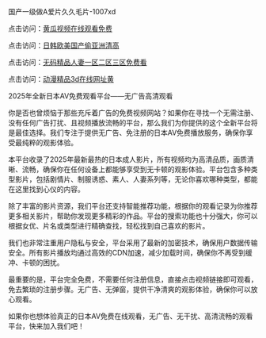 国产一级做A爱片久久毛片-1007xd

点击访问：<a href="https://heiliaozj3tjd.pages.dev/">黄瓜视频在线观看免费</a>

点击访问：<a href="https://heiliaowt0d7p.pages.dev/">日韩欧美国产偷亚洲清高</a>

点击访问：<a href="https://heiliaoxqkkct.pages.dev/">无码精品人妻一区二区三区免费看</a>

点击访问：<a href="https://heiliaoga6s9v.pages.dev/">动漫精品3d在线网址黄</a>

2025年全新日本AV免费观看平台——无广告高清观看

你是否也曾烦恼于那些充斥着广告的免费视频网站？如果你在寻找一个无需注册、没有任何广告打扰、且视频播放流畅的平台，那么我们为你提供的这个全新平台将是最佳选择。我们专注于提供无广告、免注册的日本AV免费播放服务，确保你享受最纯粹的观影体验。

本平台收录了2025年最新最热的日本成人影片，所有视频均为高清品质，画质清晰、流畅，确保你在任何设备上都能够享受到无卡顿的观影体验。平台包含多种类型影片，包括剧情片、制服诱惑、素人、人妻系列等，无论你喜欢哪种类型，都能在这里找到心仪的内容。

除了丰富的影片资源，我们平台还支持智能推荐功能，根据你的观看记录为你推荐更多相关影片，帮助你发现更多精彩的作品。平台的搜索功能也十分强大，你可以根据女优、片名或类型进行精确查找，轻松找到自己喜欢的影片。

我们也非常注重用户隐私与安全，平台采用了最新的加密技术，确保用户数据传输安全。所有影片播放均通过高效的CDN加速，减少加载时间，确保你不再受到缓冲、卡顿的困扰。

最重要的是，平台完全免费，不需要任何注册信息，直接点击视频链接即可观看，免去繁琐的注册步骤。无广告、无弹窗，提供干净清爽的观影体验，确保你可以放心观看。

如果你也想体验真正的日本AV免费在线观看，无广告、无干扰、高清流畅的观看平台，快来加入我们吧！

<span style="display:none;">[Canonical link](https://github.com/xa0921/riben78916 )</span>
